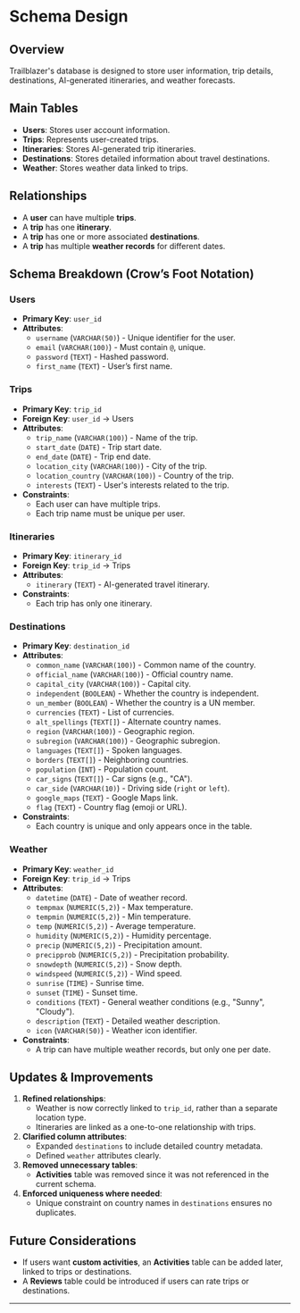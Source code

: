 # Schema Design

## Overview

Trailblazer's database is designed to store user information, trip details, destinations, AI-generated itineraries, and weather forecasts. 

## Main Tables

- **Users**: Stores user account information.
- **Trips**: Represents user-created trips.
- **Itineraries**: Stores AI-generated trip itineraries.
- **Destinations**: Stores detailed information about travel destinations.
- **Weather**: Stores weather data linked to trips.

## Relationships

- A **user** can have multiple **trips**.
- A **trip** has one **itinerary**.
- A **trip** has one or more associated **destinations**.
- A **trip** has multiple **weather records** for different dates.

## Schema Breakdown (Crow’s Foot Notation)

### **Users**
- **Primary Key**: `user_id`
- **Attributes**:
  - `username` (`VARCHAR(50)`) - Unique identifier for the user.
  - `email` (`VARCHAR(100)`) - Must contain `@`, unique.
  - `password` (`TEXT`) - Hashed password.
  - `first_name` (`TEXT`) - User’s first name.

### **Trips**
- **Primary Key**: `trip_id`
- **Foreign Key**: `user_id` → Users
- **Attributes**:
  - `trip_name` (`VARCHAR(100)`) - Name of the trip.
  - `start_date` (`DATE`) - Trip start date.
  - `end_date` (`DATE`) - Trip end date.
  - `location_city` (`VARCHAR(100)`) - City of the trip.
  - `location_country` (`VARCHAR(100)`) - Country of the trip.
  - `interests` (`TEXT`) - User's interests related to the trip.
- **Constraints**:
  - Each user can have multiple trips.
  - Each trip name must be unique per user.

### **Itineraries**
- **Primary Key**: `itinerary_id`
- **Foreign Key**: `trip_id` → Trips
- **Attributes**:
  - `itinerary` (`TEXT`) - AI-generated travel itinerary.
- **Constraints**:
  - Each trip has only one itinerary.

### **Destinations**
- **Primary Key**: `destination_id`
- **Attributes**:
  - `common_name` (`VARCHAR(100)`) - Common name of the country.
  - `official_name` (`VARCHAR(100)`) - Official country name.
  - `capital_city` (`VARCHAR(100)`) - Capital city.
  - `independent` (`BOOLEAN`) - Whether the country is independent.
  - `un_member` (`BOOLEAN`) - Whether the country is a UN member.
  - `currencies` (`TEXT`) - List of currencies.
  - `alt_spellings` (`TEXT[]`) - Alternate country names.
  - `region` (`VARCHAR(100)`) - Geographic region.
  - `subregion` (`VARCHAR(100)`) - Geographic subregion.
  - `languages` (`TEXT[]`) - Spoken languages.
  - `borders` (`TEXT[]`) - Neighboring countries.
  - `population` (`INT`) - Population count.
  - `car_signs` (`TEXT[]`) - Car signs (e.g., "CA").
  - `car_side` (`VARCHAR(10)`) - Driving side (`right` or `left`).
  - `google_maps` (`TEXT`) - Google Maps link.
  - `flag` (`TEXT`) - Country flag (emoji or URL).
- **Constraints**:
  - Each country is unique and only appears once in the table.

### **Weather**
- **Primary Key**: `weather_id`
- **Foreign Key**: `trip_id` → Trips
- **Attributes**:
  - `datetime` (`DATE`) - Date of weather record.
  - `tempmax` (`NUMERIC(5,2)`) - Max temperature.
  - `tempmin` (`NUMERIC(5,2)`) - Min temperature.
  - `temp` (`NUMERIC(5,2)`) - Average temperature.
  - `humidity` (`NUMERIC(5,2)`) - Humidity percentage.
  - `precip` (`NUMERIC(5,2)`) - Precipitation amount.
  - `precipprob` (`NUMERIC(5,2)`) - Precipitation probability.
  - `snowdepth` (`NUMERIC(5,2)`) - Snow depth.
  - `windspeed` (`NUMERIC(5,2)`) - Wind speed.
  - `sunrise` (`TIME`) - Sunrise time.
  - `sunset` (`TIME`) - Sunset time.
  - `conditions` (`TEXT`) - General weather conditions (e.g., "Sunny", "Cloudy").
  - `description` (`TEXT`) - Detailed weather description.
  - `icon` (`VARCHAR(50)`) - Weather icon identifier.
- **Constraints**:
  - A trip can have multiple weather records, but only one per date.

## Updates & Improvements
1. **Refined relationships**:
   - Weather is now correctly linked to `trip_id`, rather than a separate location type.
   - Itineraries are linked as a one-to-one relationship with trips.
2. **Clarified column attributes**:
   - Expanded `destinations` to include detailed country metadata.
   - Defined `weather` attributes clearly.
3. **Removed unnecessary tables**:
   - **Activities** table was removed since it was not referenced in the current schema.
4. **Enforced uniqueness where needed**:
   - Unique constraint on country names in `destinations` ensures no duplicates.

## Future Considerations
- If users want **custom activities**, an **Activities** table can be added later, linked to trips or destinations.
- A **Reviews** table could be introduced if users can rate trips or destinations.

---